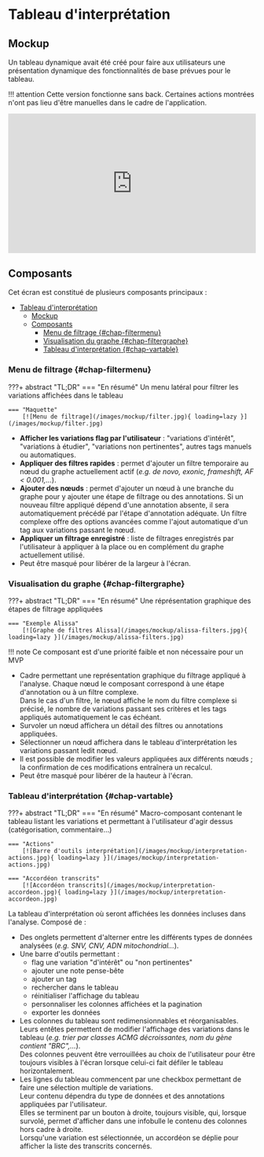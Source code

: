 # Tableau d'interprétation

## Mockup

Un tableau dynamique avait été créé pour faire aux utilisateurs une présentation
dynamique des fonctionnalités de base prévues pour le tableau.

!!! attention Cette version fonctionne sans back. Certaines actions montrées n'ont pas
lieu d'être manuelles dans le cadre de l'application.

<div style="width:100%;height:0px;position:relative;padding-bottom:56.250%;"><iframe src="https://streamable.com/e/c27265?loop=0" frameborder="0" width="100%" height="100%" allowfullscreen style="width:100%;height:100%;position:absolute;left:0px;top:0px;overflow:hidden;"></iframe></div>

## Composants

Cet écran est constitué de plusieurs composants principaux :

- [Tableau d'interprétation](#tableau-dinterprétation)
  - [Mockup](#mockup)
  - [Composants](#composants)
    - [Menu de filtrage {#chap-filtermenu}](#menu-de-filtrage-chap-filtermenu)
    - [Visualisation du graphe {#chap-filtergraphe}](#visualisation-du-graphe-chap-filtergraphe)
    - [Tableau d'interprétation {#chap-vartable}](#tableau-dinterprétation-chap-vartable)

### Menu de filtrage {#chap-filtermenu}

???+ abstract "TL;DR" === "En résumé" Un menu latéral pour filtrer les variations
affichées dans le tableau

    === "Maquette"
        [![Menu de filtrage](/images/mockup/filter.jpg){ loading=lazy }](/images/mockup/filter.jpg)

- **Afficher les variations flag par l'utilisateur** : "variations d'intérêt",
  "variations à étudier", "variations non pertinentes", autres tags manuels ou
  automatiques.
- **Appliquer des filtres rapides** : permet d'ajouter un filtre temporaire au nœud du
  graphe actuellement actif (_e.g. de novo, exonic, frameshift, AF < 0.001,..._).
- **Ajouter des nœuds** : permet d'ajouter un nœud à une branche du graphe pour y
  ajouter une étape de filtrage ou des annotations. Si un nouveau filtre appliqué dépend
  d'une annotation absente, il sera automatiquement précédé par l'étape d'annotation
  adéquate. Un filtre complexe offre des options avancées comme l'ajout automatique d'un
  tag aux variations passant le nœud.
- **Appliquer un filtrage enregistré** : liste de filtrages enregistrés par
  l'utilisateur à appliquer à la place ou en complément du graphe actuellement utilisé.
- Peut être masqué pour libérer de la largeur à l'écran.

### Visualisation du graphe {#chap-filtergraphe}

???+ abstract "TL;DR" === "En résumé" Une réprésentation graphique des étapes de
filtrage appliquées

    === "Exemple Alissa"
        [![Graphe de filtres Alissa](/images/mockup/alissa-filters.jpg){ loading=lazy }](/images/mockup/alissa-filters.jpg)

!!! note
  Ce composant est d'une priorité faible et non nécessaire pour un MVP

- Cadre permettant une représentation graphique du filtrage appliqué à l'analyse. Chaque
  nœud le composant correspond à une étape d'annotation ou à un filtre complexe.<br>
  Dans le cas d'un filtre, le nœud affiche le nom du filtre complexe si précisé, le
  nombre de variations passant ses critères et les tags appliqués automatiquement le cas
  échéant.
- Survoler un nœud affichera un détail des filtres ou annotations appliquées.
- Sélectionner un nœud affichera dans le tableau d'interprétation les variations passant
  ledit nœud.
- Il est possible de modifier les valeurs appliquées aux différents nœuds ; la
  confirmation de ces modifications entraînera un recalcul.
- Peut être masqué pour libérer de la hauteur à l'écran.

### Tableau d'interprétation {#chap-vartable}

???+ abstract "TL;DR" === "En résumé" Macro-composant contenant le tableau listant les
variations et permettant à l'utilisateur d'agir dessus (catégorisation, commentaire…)

    === "Actions"
        [![Barre d'outils interprétation](/images/mockup/interpretation-actions.jpg){ loading=lazy }](/images/mockup/interpretation-actions.jpg)

    === "Accordéon transcrits"
        [![Accordéon transcrits](/images/mockup/interpretation-accordeon.jpg){ loading=lazy }](/images/mockup/interpretation-accordeon.jpg)

La tableau d'interprétation où seront affichées les données incluses dans l'analyse.
Composé de :

- Des onglets permettent d'alterner entre les différents types de données analysées
  (_e.g. SNV, CNV, ADN mitochondrial..._).
- Une barre d'outils permettant :
  - flag une variation "d'intérêt" ou "non pertinentes"
  - ajouter une note pense-bête
  - ajouter un tag
  - rechercher dans le tableau
  - réinitialiser l'affichage du tableau
  - personnaliser les colonnes affichées et la pagination
  - exporter les données
- Les colonnes du tableau sont redimensionnables et réorganisables. Leurs entêtes
  permettent de modifier l'affichage des variations dans le tableau (_e.g. trier par
  classes ACMG décroissantes, nom du gène contient "BRC",..._).<br> Des colonnes peuvent
  être verrouillées au choix de l'utilisateur pour être toujours visibles à l'écran
  lorsque celui-ci fait défiler le tableau horizontalement.
- Les lignes du tableau commencent par une checkbox permettant de faire une sélection
  multiple de variations.<br> Leur contenu dépendra du type de données et des
  annotations appliquées par l'utilisateur.<br> Elles se terminent par un bouton à
  droite, toujours visible, qui, lorsque survolé, permet d'afficher dans une infobulle
  le contenu des colonnes hors cadre à droite.<br> Lorsqu'une variation est
  sélectionnée, un accordéon se déplie pour afficher la liste des transcrits concernés.
